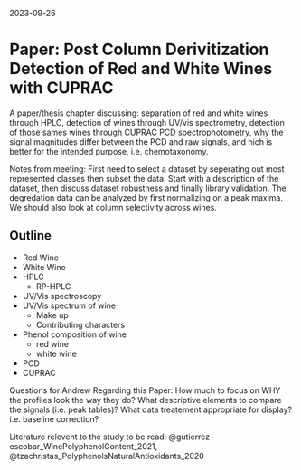 2023-09-26

# Paper: Post Column Derivitization Detection of Red and White Wines with CUPRAC

A paper/thesis chapter discussing: separation of red and white wines through HPLC, detection of wines through UV/vis spectrometry, detection of those sames wines through CUPRAC PCD spectrophotometry, why the signal magnitudes differ between the PCD and raw signals, and hich is better for the intended purpose, i.e. chemotaxonomy.

Notes from meeting: First need to select a dataset by seperating out most represented classes then subset the data. Start with a description of the dataset, then discuss dataset robustness and finally library validation. The degredation data can be analyzed by first normalizing on a peak maxima. We should also look at column selectivity across wines.


## Outline
  - Red Wine
  - White Wine
- HPLC
  - RP-HPLC
- UV/Vis spectroscopy
- UV/Vis spectrum of wine
  - Make up
  - Contributing characters
- Phenol composition of wine
  - red wine
  - white wine
- PCD
- CUPRAC

Questions for Andrew Regarding this Paper: How much to focus on WHY the profiles look the way they do? What descriptive elements to compare the signals (i.e. peak tables)? What data treatement appropriate for display? i.e. baseline correction?

Literature relevent to the study to be read: @gutierrez-escobar_WinePolyphenolContent_2021, @tzachristas_PolyphenolsNaturalAntioxidants_2020